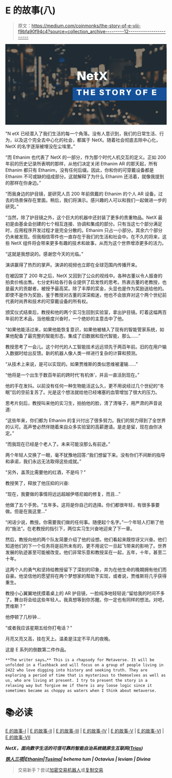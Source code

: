 # E 的故事(八)

> 原文：<https://medium.com/coinmonks/the-story-of-e-viii-f9bfa90f94c4?source=collection_archive---------12----------------------->

![](img/9842a48e8244c5e5f02f8bfa5e583a14.png)

"N etX 已经潜入了我们生活的每一个角落。没有人意识到，我们的日常生活、行为，以及这个完全去中心化的社会，都属于 NetX。随着社会彻底去除中心化，NetX 的名字逐渐被埋没在尘埃里。”

“而 Ethanim 也代表了 NetX 的一部分，作为那个时代人机交互的定义。正如 200 年前的历史记录所表明的那样，从他们决定关闭 Ethanim AR 的那天起，所有 Ethanim 都只有 Ethanim，没有任何后缀。因此，你和你的可穿戴设备都是 Ethanim 不可或缺的组成部分。这就解释了为什么 Ethanim 还活着，就像我提到的那样在你身边。”

“而我身边的护目镜，是研究人员 200 年前佩戴的 Ethanim 的个人 AR 设备。过去的场景保存在里面。稍后，我们将演示。感兴趣的人可以和我们一起做进一步的研究。”

“当然，除了护目镜之外，这个巨大的机器中还封装了更多的贵重物品。NetX 最初是由基金会创建的七个相互连接、协调和集成的部分。只有当这七个部分满足时，应用程序开发过程才是完全分散的。Ethanim 只占一小部分。其余六个部分仍未被发现。但我相信零件也一直存在于我们的生活和社会中。在不久的将来，这些 NetX 组件将会带来更多有趣的技术和故事，从而为这个世界增添更多的活力。

“这就是我想说的。感谢您今天的光临。”

演讲赢得了热烈的掌声。演讲的视频也立即在全球范围内传播开来。

在被囚禁了 200 年之后，NetX 又回到了公众的视线中。各种古董以令人振奋的拍卖价格出售。七分史料给各行各业提供了启发性的思考。热衷古董的老教授，也是最大的贡献者，被授予最高奖。除了丰厚的奖金，头显也是作为奖励送给他的。即使不是作为奖励，鉴于教授对古董的深深痴迷，他也不会放弃对这个两个世纪前代表时尚界和技术的可穿戴设备的所有权。

颁奖仪式结束后，教授和他的两个实习生回到实验室，拿出护目镜。盯着这幅两百年前的艺术品，当他极度兴奋时，一个绝妙的主意击中了他。

“如果他能活过来，如果他能恢复意识，如果他被植入了现有的智能管家系统，如果他配备了最完整的智能形态，集成了旧数据和现代智能，那么……”

教授思考了一会儿。这个时代的人工智能技术远远领先于两百年前。旧的在用户输入数据时给出反馈。新的机器人像人类一样进行复杂的计算和预测。

“从技术上来说，是可以实现的。如果贾维斯的类似思维被灌输……”

“他将是一个出生于数百年前的跨时代‘有机体’，并且一直活到现在。”

他的手在发抖。以前没有任何一种生物能活这么久，更不用说经过几个世纪的“冬眠”后的空前复苏了。光是这个想法就给他已经堵塞的血管增加了很大的压力。

思考片刻后，教授叫来他的实习生，拍拍他的脸，清了清嗓子，用严肃的声音说道:

“这些年来，你们都为 Ethanim 的复兴付出了很多努力。我们的努力得到了全世界的认可。高声誉必然伴随着来自众多实验室的高薪邀请。是走是留，现在由你决定。”

“而我现在已经是个老人了。未来可能没那么有前途。”

两个年轻人交换了一眼，毫不犹豫地回答:“我们想留下来。没有你们不间断的指导和承诺，我们永远无法取得这些成就。”

"另外，盖茨比需要他的红酒，不是吗？"

教授笑了，释放了他压抑的兴奋:

“现在，我要做的事情将远远超越伊塔尼姆的修复，而且…”

他做了五个手势。“五年多。这将是你自己的选择。你们都很年轻，有很多事要做。但是在我这里…”

“闲话少说，教授。你需要我们做的任何事。随便起个名字。”一个年轻人打断了他的“施法”。在老教授的指引下，两位实习生兴奋地迎来了下一章。

然后，教授向他的两个队友简要介绍了他的设想。他们看起来既惊讶又兴奋。他们知道他们的下一个任务将是前所未有的，更不用说它一旦起飞带来的影响了。世界发展的轨迹甚至可能被改变。他们非常乐意和教授呆在一起，五年，十年，甚至二十年。

这两个人的勇气和坚持给教授留下了深刻的印象，并为在他生命的晚期拥有他们而自豪。他坚信他的愿望将在两个梦想家的帮助下实现，或者说，贾维斯将几乎获得重生。

教授小心翼翼地抚摸着桌上的 AR 护目镜，一脸纯净地轻轻说:“留给我的时间不多了。舞台将会给这些年轻人。我真想等到你苏醒。你一定也有同样的想法。对吧，贾维斯？”

他停顿了几秒钟…

“或者我应该星期五给你打电话？”

月亮又亮又高，挂在天上。温柔是注定不平凡的夜晚。

这是 E 系列的倒数第二件作品。

```
**The writer says…** This is a rhapsody for Metaverse. It will be unfolded in a flashback and will focus on a group of people living in 2422 who love digging into history and seeking truth. They are exploring a period of time that is mysterious to themselves as well as us, who are living at present. I try to present the story in a relaxing way but forgive me if there is any loose logic since it sometimes became as choppy as waters when I think about metaverse.
```

# 📚必读

[E 的故事-I](/coinmonks/the-story-of-e-766b1e6efa0) | [E 的故事-II](/coinmonks/the-story-of-e-ii-ba1cae973b5d) | [E 的故事-III](/coinmonks/the-story-of-e-iii-428df5c2ce9c) | [E 的故事-IV](/coinmonks/the-story-of-e-iv-119730aff8b5) | [E 的故事-V](https://triaslab.medium.com/the-story-of-e-v-81924652d9f5) | [E 的故事-VI](/coinmonks/the-story-of-e-vi-70ec6954a75e) | [E 的故事-VII](/coinmonks/the-story-of-e-vii-eb62515af81e)

***NetX，面向数字生活的可信可靠的智能自治系统链原生互联网(***[***Trias***](https://www.trias.one/)***)***

[***铁人三项***](https://www.triathon.space/#/)***|***[***Ethanim***](https://www.ethanim.network/)***|***[***Tusima***](https://www.tusima.network/#/)***| behemo tum | Octavius | leviam | Divina***

> 交易新手？尝试[加密交易机器人](/coinmonks/crypto-trading-bot-c2ffce8acb2a)或[复制交易](/coinmonks/top-10-crypto-copy-trading-platforms-for-beginners-d0c37c7d698c)